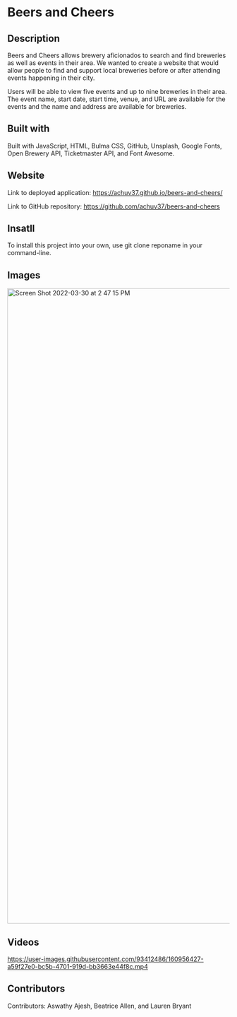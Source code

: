 # Beers and Cheers
## Description

Beers and Cheers allows brewery aficionados to search and find breweries as well as events in their area. We wanted to create a website that would allow people to find and support local breweries before or after attending events happening in their city.

Users will be able to view five events and up to nine breweries in their area. The event name, start date, start time, venue, and URL are available for the events and the name and address are available for breweries.

## Built with
Built with JavaScript, HTML, Bulma CSS, GitHub, Unsplash, Google Fonts, Open Brewery API, Ticketmaster API, and Font Awesome.

## Website
Link to deployed application: https://achuv37.github.io/beers-and-cheers/

Link to GitHub repository: https://github.com/achuv37/beers-and-cheers

## Insatll
To install this project into your own, use git clone reponame in your command-line.

## Images
<img width="1438" alt="Screen Shot 2022-03-30 at 2 47 15 PM" src="https://user-images.githubusercontent.com/98243455/160909414-c54ec4c0-5953-4d73-8487-17b435131406.png">

## Videos
https://user-images.githubusercontent.com/93412486/160956427-a59f27e0-bc5b-4701-919d-bb3663e44f8c.mp4

## Contributors
Contributors: Aswathy Ajesh, Beatrice Allen, and Lauren Bryant
